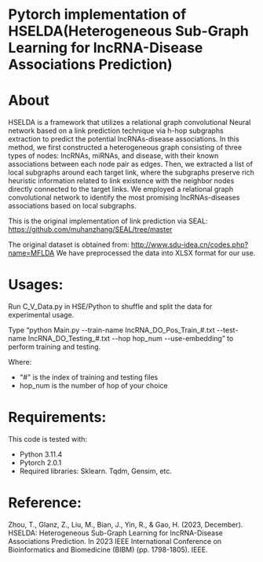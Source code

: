 # Pytorch implementation of HSELDA(Heterogeneous Sub-Graph Learning for lncRNA-Disease Associations Prediction)


# About
HSELDA is a framework that utilizes a relational graph convolutional Neural network based on a link prediction technique via h-hop subgraphs extraction to predict the potential lncRNAs-disease associations. In this method, we first constructed a heterogeneous graph consisting of three types of nodes: lncRNAs, miRNAs, and disease, with their known associations between each node pair as edges. Then, we extracted a list of local subgraphs around each target link, where the subgraphs preserve rich heuristic information related to link existence with the neighbor nodes directly connected to the target links. We employed a relational graph convolutional network to identify the most promising lncRNAs-diseases associations based on local subgraphs.

This is the original implementation of link prediction via SEAL: https://github.com/muhanzhang/SEAL/tree/master

The original dataset is obtained from: 
http://www.sdu-idea.cn/codes.php?name=MFLDA
We have preprocessed the data into XLSX format for our use.

# Usages: 
Run C_V_Data.py in HSE/Python to shuffle and split the data for experimental usage.

Type “python Main.py --train-name IncRNA_DO_Pos_Train_#.txt --test-name IncRNA_DO_Testing_#.txt --hop hop_num --use-embedding” to perform training and testing.

Where:
- "#" is the index of training and testing files
- hop_num is the number of hop of your choice


# Requirements:
This code is tested with:
- Python 3.11.4
- Pytorch 2.0.1
- Required libraries: Sklearn. Tqdm, Gensim, etc.

# Reference:
Zhou, T., Glanz, Z., Liu, M., Bian, J., Yin, R., & Gao, H. (2023, December). HSELDA: Heterogeneous Sub-Graph Learning for lncRNA-Disease Associations Prediction. In 2023 IEEE International Conference on Bioinformatics and Biomedicine (BIBM) (pp. 1798-1805). IEEE.
